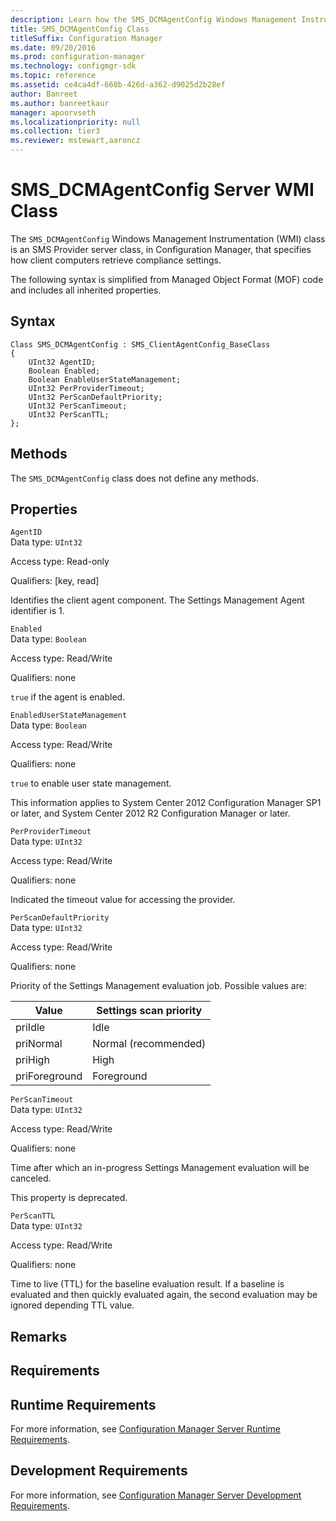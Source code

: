 ```yaml
---
description: Learn how the SMS_DCMAgentConfig Windows Management Instrumentation (WMI) class is an SMS Provider server class, in Configuration Manager, that specifies how client computers retrieve compliance settings.
title: SMS_DCMAgentConfig Class
titleSuffix: Configuration Manager
ms.date: 09/20/2016
ms.prod: configuration-manager
ms.technology: configmgr-sdk
ms.topic: reference
ms.assetid: ce4ca4df-660b-426d-a362-d9025d2b28ef
author: Banreet
ms.author: banreetkaur
manager: apoorvseth
ms.localizationpriority: null
ms.collection: tier3
ms.reviewer: mstewart,aaroncz 
---
```

# SMS_DCMAgentConfig Server WMI Class
The `SMS_DCMAgentConfig` Windows Management Instrumentation (WMI) class is an SMS Provider server class, in Configuration Manager, that specifies how client computers retrieve compliance settings.  

 The following syntax is simplified from Managed Object Format (MOF) code and includes all inherited properties.  

## Syntax  

```  
Class SMS_DCMAgentConfig : SMS_ClientAgentConfig_BaseClass  
{  
    UInt32 AgentID;  
    Boolean Enabled;  
    Boolean EnableUserStateManagement;  
    UInt32 PerProviderTimeout;  
    UInt32 PerScanDefaultPriority;  
    UInt32 PerScanTimeout;  
    UInt32 PerScanTTL;  
};  
```  

## Methods  
 The `SMS_DCMAgentConfig` class does not define any methods.  

## Properties  
 `AgentID`  
 Data type: `UInt32`  

 Access type: Read-only  

 Qualifiers: [key, read]  

 Identifies the client agent component. The Settings Management Agent identifier is 1.  

 `Enabled`  
 Data type: `Boolean`  

 Access type: Read/Write  

 Qualifiers: none  

 `true` if the agent is enabled.  

 `EnabledUserStateManagement`  
 Data type: `Boolean`  

 Access type: Read/Write  

 Qualifiers: none  

 `true` to enable user state management.  

 This information applies to System Center 2012 Configuration Manager SP1 or later, and System Center 2012 R2 Configuration Manager or later.  

 `PerProviderTimeout`  
 Data type: `UInt32`  

 Access type: Read/Write  

 Qualifiers: none  

 Indicated the timeout value for accessing the provider.  

 `PerScanDefaultPriority`  
 Data type: `UInt32`  

 Access type: Read/Write  

 Qualifiers: none  

 Priority of the Settings Management evaluation job. Possible values are:  

|Value|Settings scan priority|  
|-|-|  
|priIdle|Idle|  
|priNormal|Normal (recommended)|  
|priHigh|High|  
|priForeground|Foreground|  

 `PerScanTimeout`  
 Data type: `UInt32`  

 Access type: Read/Write  

 Qualifiers: none  

 Time after which an in-progress Settings Management evaluation will be canceled.  

 This property is deprecated.  

 `PerScanTTL`  
 Data type: `UInt32`  

 Access type: Read/Write  

 Qualifiers: none  

 Time to live (TTL) for the baseline evaluation result. If a baseline is evaluated and then quickly evaluated again, the second evaluation may be ignored depending TTL value.  

## Remarks  

## Requirements  

## Runtime Requirements  
 For more information, see [Configuration Manager Server Runtime Requirements](../../../../../develop/core/reqs/server-runtime-requirements.md).  

## Development Requirements  
 For more information, see [Configuration Manager Server Development Requirements](../../../../../develop/core/reqs/server-development-requirements.md).  
